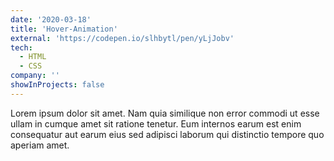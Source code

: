 ```yaml
---
date: '2020-03-18'
title: 'Hover-Animation'
external: 'https://codepen.io/slhbytl/pen/yLjJobv'
tech:
  - HTML
  - CSS
company: ''
showInProjects: false
---
```


Lorem ipsum dolor sit amet. Nam quia similique non error commodi ut esse ullam in cumque amet sit ratione tenetur. Eum internos earum est enim consequatur aut earum eius sed adipisci laborum qui distinctio tempore quo aperiam amet.
